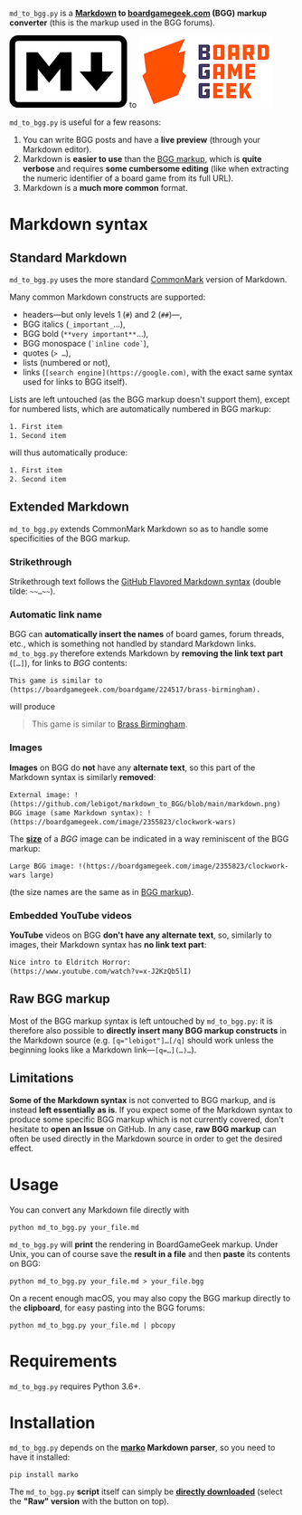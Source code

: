 `md_to_bgg.py` is a **[Markdown](https://en.wikipedia.org/wiki/Markdown) to [boardgamegeek.com](https://boardgamegeek.com) (BGG) markup converter** (this is the markup used in the BGG forums).

![Markdown](Images/markdown_icon.png) to ![BGG](Images/bgg.jpg)

`md_to_bgg.py` is useful for a few reasons:

1. You can write BGG posts and have a **live preview** (through your Markdown editor).
1. Markdown is **easier to use** than the [BGG markup](https://boardgamegeek.com/wiki/page/Forum_Formatting), which is **quite verbose** and requires **some cumbersome editing** (like when extracting the numeric identifier of a board game from its full URL).
1. Markdown is a **much more common** format.

# Markdown syntax

## Standard Markdown

`md_to_bgg.py` uses the more standard [CommonMark](https://commonmark.org/help/) version of Markdown.

Many common Markdown constructs are supported:

- headers—but only levels 1 (`#`) and 2 (`##`)—,
- BGG italics (`_important_`…),
- BGG bold (`**very important**`…),
- BGG monospace (`` `inline code` ``),
- quotes (`> …`),
- lists (numbered or not),
- links (`[search engine](https://google.com)`, with the exact same syntax used for links to BGG itself).

Lists are left untouched (as the BGG markup doesn't support them), except for numbered lists, which are automatically numbered in BGG markup:
```
1. First item
1. Second item
```
will thus automatically produce:
```
1. First item
2. Second item
```

## Extended Markdown

`md_to_bgg.py` extends CommonMark Markdown so as to handle some specificities of the BGG markup.

### Strikethrough

Strikethrough text follows the [GitHub Flavored Markdown
syntax](https://github.github.com/gfm/#strikethrough-extension-) (double
tilde: `~~…~~`).

### Automatic link name

BGG can **automatically insert the names** of board games, forum threads, etc., which is something not handled by standard Markdown links. `md_to_bgg.py` therefore extends Markdown by **removing the link text part** (`[…]`), for links to _BGG_ contents:
```
This game is similar to (https://boardgamegeek.com/boardgame/224517/brass-birmingham).
```
will produce

> This game is similar to [Brass Birmingham](https://boardgamegeek.com/boardgame/224517/brass-birmingham).

### Images

**Images** on BGG do **not** have any **alternate text**, so this part of the Markdown syntax is similarly **removed**:
```
External image: !(https://github.com/lebigot/markdown_to_BGG/blob/main/markdown.png)
BGG image (same Markdown syntax): !(https://boardgamegeek.com/image/2355823/clockwork-wars)
```

The [**size**](https://boardgamegeek.com/wiki/page/Forum_Formatting#toc17) of a _BGG_ image can be indicated in a way reminiscent of the BGG markup:
```
Large BGG image: !(https://boardgamegeek.com/image/2355823/clockwork-wars large)
```
(the size names are the same as in [BGG markup](https://boardgamegeek.com/wiki/page/Wiki_Image_Sizes#)).

### Embedded YouTube videos

**YouTube** videos on BGG **don't have any alternate text**, so, similarly to images, their Markdown syntax has **no link text part**:
```
Nice intro to Eldritch Horror:
(https://www.youtube.com/watch?v=x-J2KzQb5lI)
```

## Raw BGG markup

Most of the BGG markup syntax is left untouched by `md_to_bgg.py`: it is therefore also possible to **directly insert many BGG markup constructs** in the Markdown source (e.g. `[q="lebigot"]…[/q]` should work unless the beginning looks like a Markdown link—`[q=…](…)…`).

## Limitations

**Some of the Markdown syntax** is not converted to BGG markup, and is instead **left essentially as is**. If you expect some of the Markdown syntax to produce some specific BGG markup which is not currently covered, don't hesitate to **open an Issue** on GitHub. In any case, **raw BGG markup** can often be used directly in the Markdown source in order to get the desired effect.

# Usage

You can convert any Markdown file directly with
```
python md_to_bgg.py your_file.md
```

`md_to_bgg.py` will **print** the rendering in BoardGameGeek markup. Under Unix, you can of course save the **result in a file** and then **paste** its contents on BGG:
```
python md_to_bgg.py your_file.md > your_file.bgg
```
On a recent enough macOS, you may also copy the BGG markup directly to the **clipboard**, for easy pasting into the BGG forums:
```
python md_to_bgg.py your_file.md | pbcopy
```

# Requirements

`md_to_bgg.py` requires Python 3.6+.

# Installation

`md_to_bgg.py` depends on the **[marko](https://github.com/frostming/marko) Markdown parser**, so you need to have it installed:
```
pip install marko
```

The `md_to_bgg.py` **script** itself can simply be **[directly downloaded](md_to_bgg.py)** (select the **"Raw" version** with the button on top).

